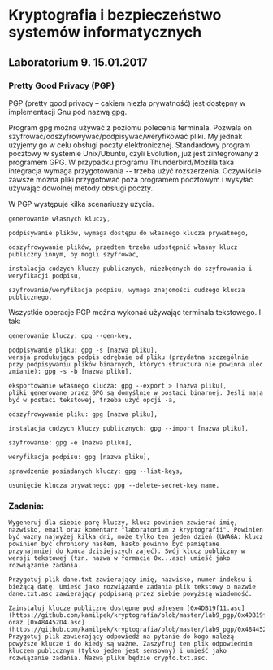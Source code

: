 # Kryptografia i bezpieczeństwo systemów informatycznych
## Laboratorium 9. 15.01.2017
### Pretty Good Privacy (PGP)

PGP (pretty good privacy – cakiem niezła prywatność) jest dostępny w implementacji Gnu pod nazwą gpg.

Program gpg można używać z poziomu polecenia terminala. Pozwala on szyfrować/odszyfrowywać/podpisywać/weryfikować pliki. My jednak użyjemy go w celu obsługi poczty elektronicznej. Standardowy program pocztowy w systemie Unix/Ubuntu, czyli Evolution, już jest zintegrowany z programem GPG. W przypadku programu Thunderbird/Mozilla taka integracja wymaga przygotowania -- trzeba użyć rozszerzenia. Oczywiście zawsze można pliki przygotować poza programem pocztowym i wysyłać używając dowolnej metody obsługi poczty.

W PGP występuje kilka scenariuszy użycia.

    generowanie własnych kluczy,

    podpisywanie plików, wymaga dostępu do własnego klucza prywatnego,

    odszyfrowywanie plików, przedtem trzeba udostępnić własny klucz publiczny innym, by mogli szyfrować,

    instalacja cudzych kluczy publicznych, niezbędnych do szyfrowania i weryfikacji podpisu,

    szyfrowanie/weryfikacja podpisu, wymaga znajomości cudzego klucza publicznego.

Wszystkie operacje PGP można wykonać używając terminala tekstowego. I tak:

    generowanie kluczy: gpg --gen-key,

    podpisywanie pliku: gpg -s [nazwa pliku],
    wersja produkująca podpis odrębnie od pliku (przydatna szczególnie przy podpisywaniu plików binarnych, których struktura nie powinna ulec zmianie): gpg -s -b [nazwa pliku],

    eksportowanie własnego klucza: gpg --export > [nazwa pliku],
    pliki generowane przez GPG są domyślnie w postaci binarnej. Jeśli mają być w postaci tekstowej, trzeba użyć opcji -a,

    odszyfrowywanie pliku: gpg [nazwa pliku],

    instalacja cudzych kluczy publicznych: gpg --import [nazwa pliku],

    szyfrowanie: gpg -e [nazwa pliku],

    weryfikacja podpisu: gpg [nazwa pliku],

    sprawdzenie posiadanych kluczy: gpg --list-keys,

    usunięcie klucza prywatnego: gpg --delete-secret-key name.

### Zadania:

    Wygeneruj dla siebie parę kluczy, klucz powinien zawierać imię, nazwisko, email oraz komentarz "laboratorium z kryptografii". Powinien być ważny najwyżej kilka dni, może tylko ten jeden dzień (UWAGA: klucz powinien być chroniony hasłem, hasło powinno być pamiętane przynajmniej do końca dzisiejszych zajęć). Swój klucz publiczny w wersji tekstowej (tzn. nazwa w formacie 0x...asc) umieść jako rozwiązanie zadania.

    Przygotuj plik dane.txt zawierający imię, nazwisko, numer indeksu i bieżącą datę. Umieść jako rozwiązanie zadania plik tekstowy o nazwie dane.txt.asc zawierający podpisaną przez siebie powyższą wiadomość.

    Zainstaluj klucze publiczne dostępne pod adresem [0x4DB19f11.asc](https://github.com/kamilpek/kryptografia/blob/master/lab9_pgp/0x4DB19f11.asc) oraz [0x484452D4.asc](https://github.com/kamilpek/kryptografia/blob/master/lab9_pgp/0x484452D4.asc). Przygotuj plik zawierający odpowiedź na pytanie do kogo należą powyższe klucze i do kiedy są ważne. Zaszyfruj ten plik odpowiednim kluczem publicznym (tylko jeden jest sensowny) i umieść jako rozwiązanie zadania. Nazwą pliku będzie crypto.txt.asc.
